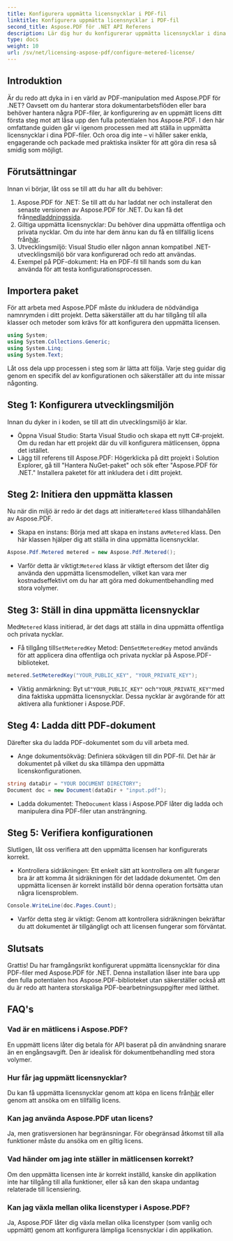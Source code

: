 ```yaml
---
title: Konfigurera uppmätta licensnycklar i PDF-fil
linktitle: Konfigurera uppmätta licensnycklar i PDF-fil
second_title: Aspose.PDF för .NET API Referens
description: Lär dig hur du konfigurerar uppmätta licensnycklar i dina PDF-filer med Aspose.PDF för .NET med denna omfattande, steg-för-steg-guide.
type: docs
weight: 10
url: /sv/net/licensing-aspose-pdf/configure-metered-license/
---
```

## Introduktion

Är du redo att dyka in i en värld av PDF-manipulation med Aspose.PDF för .NET? Oavsett om du hanterar stora dokumentarbetsflöden eller bara behöver hantera några PDF-filer, är konfigurering av en uppmätt licens ditt första steg mot att låsa upp den fulla potentialen hos Aspose.PDF. I den här omfattande guiden går vi igenom processen med att ställa in uppmätta licensnycklar i dina PDF-filer. Och oroa dig inte – vi håller saker enkla, engagerande och packade med praktiska insikter för att göra din resa så smidig som möjligt.

## Förutsättningar

Innan vi börjar, låt oss se till att du har allt du behöver:

1.  Aspose.PDF för .NET: Se till att du har laddat ner och installerat den senaste versionen av Aspose.PDF för .NET. Du kan få det från[nedladdningssida](https://releases.aspose.com/pdf/net/).
2.  Giltiga uppmätta licensnycklar: Du behöver dina uppmätta offentliga och privata nycklar. Om du inte har dem ännu kan du få en tillfällig licens från[här](https://purchase.aspose.com/temporary-license/).
3. Utvecklingsmiljö: Visual Studio eller någon annan kompatibel .NET-utvecklingsmiljö bör vara konfigurerad och redo att användas.
4. Exempel på PDF-dokument: Ha en PDF-fil till hands som du kan använda för att testa konfigurationsprocessen.

## Importera paket

För att arbeta med Aspose.PDF måste du inkludera de nödvändiga namnrymden i ditt projekt. Detta säkerställer att du har tillgång till alla klasser och metoder som krävs för att konfigurera den uppmätta licensen.

```csharp
using System;
using System.Collections.Generic;
using System.Linq;
using System.Text;
```

Låt oss dela upp processen i steg som är lätta att följa. Varje steg guidar dig genom en specifik del av konfigurationen och säkerställer att du inte missar någonting.

## Steg 1: Konfigurera utvecklingsmiljön

Innan du dyker in i koden, se till att din utvecklingsmiljö är klar.

- Öppna Visual Studio: Starta Visual Studio och skapa ett nytt C#-projekt. Om du redan har ett projekt där du vill konfigurera mätlicensen, öppna det istället.
- Lägg till referens till Aspose.PDF: Högerklicka på ditt projekt i Solution Explorer, gå till "Hantera NuGet-paket" och sök efter "Aspose.PDF för .NET." Installera paketet för att inkludera det i ditt projekt.

## Steg 2: Initiera den uppmätta klassen

 Nu när din miljö är redo är det dags att initiera`Metered` klass tillhandahållen av Aspose.PDF.

-  Skapa en instans: Börja med att skapa en instans av`Metered` klass. Den här klassen hjälper dig att ställa in dina uppmätta licensnycklar.

```csharp
Aspose.Pdf.Metered metered = new Aspose.Pdf.Metered();
```

-  Varför detta är viktigt:`Metered` klass är viktigt eftersom det låter dig använda den uppmätta licensmodellen, vilket kan vara mer kostnadseffektivt om du har att göra med dokumentbehandling med stora volymer.

## Steg 3: Ställ in dina uppmätta licensnycklar

 Med`Metered` klass initierad, är det dags att ställa in dina uppmätta offentliga och privata nycklar.

-  Få tillgång till`SetMeteredKey` Metod: Den`SetMeteredKey` metod används för att applicera dina offentliga och privata nycklar på Aspose.PDF-biblioteket.

```csharp
metered.SetMeteredKey("YOUR_PUBLIC_KEY", "YOUR_PRIVATE_KEY");
```

-  Viktig anmärkning: Byt ut`"YOUR_PUBLIC_KEY"` och`"YOUR_PRIVATE_KEY"`med dina faktiska uppmätta licensnycklar. Dessa nycklar är avgörande för att aktivera alla funktioner i Aspose.PDF.

## Steg 4: Ladda ditt PDF-dokument

Därefter ska du ladda PDF-dokumentet som du vill arbeta med.

- Ange dokumentsökväg: Definiera sökvägen till din PDF-fil. Det här är dokumentet på vilket du ska tillämpa den uppmätta licenskonfigurationen.

```csharp
string dataDir = "YOUR DOCUMENT DIRECTORY";
Document doc = new Document(dataDir + "input.pdf");
```

-  Ladda dokumentet: The`Document` klass i Aspose.PDF låter dig ladda och manipulera dina PDF-filer utan ansträngning.

## Steg 5: Verifiera konfigurationen

Slutligen, låt oss verifiera att den uppmätta licensen har konfigurerats korrekt.

- Kontrollera sidräkningen: Ett enkelt sätt att kontrollera om allt fungerar bra är att komma åt sidräkningen för det laddade dokumentet. Om den uppmätta licensen är korrekt inställd bör denna operation fortsätta utan några licensproblem.

```csharp
Console.WriteLine(doc.Pages.Count);
```

- Varför detta steg är viktigt: Genom att kontrollera sidräkningen bekräftar du att dokumentet är tillgängligt och att licensen fungerar som förväntat.

## Slutsats

Grattis! Du har framgångsrikt konfigurerat uppmätta licensnycklar för dina PDF-filer med Aspose.PDF för .NET. Denna installation låser inte bara upp den fulla potentialen hos Aspose.PDF-biblioteket utan säkerställer också att du är redo att hantera storskaliga PDF-bearbetningsuppgifter med lätthet.

## FAQ's

### Vad är en mätlicens i Aspose.PDF?  
En uppmätt licens låter dig betala för API baserat på din användning snarare än en engångsavgift. Den är idealisk för dokumentbehandling med stora volymer.

### Hur får jag uppmätt licensnycklar?  
 Du kan få uppmätta licensnycklar genom att köpa en licens från[här](https://purchase.aspose.com/buy) eller genom att ansöka om en tillfällig licens.

### Kan jag använda Aspose.PDF utan licens?  
Ja, men gratisversionen har begränsningar. För obegränsad åtkomst till alla funktioner måste du ansöka om en giltig licens.

### Vad händer om jag inte ställer in mätlicensen korrekt?  
Om den uppmätta licensen inte är korrekt inställd, kanske din applikation inte har tillgång till alla funktioner, eller så kan den skapa undantag relaterade till licensiering.

### Kan jag växla mellan olika licenstyper i Aspose.PDF?  
Ja, Aspose.PDF låter dig växla mellan olika licenstyper (som vanlig och uppmätt) genom att konfigurera lämpliga licensnycklar i din applikation.
